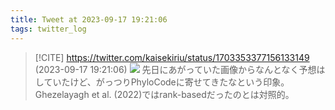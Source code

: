 ```yaml
---
title: Tweet at 2023-09-17 19:21:06
tags: twitter_log
---
```


> [!CITE] https://twitter.com/kaisekiriu/status/1703353377156133149 (2023-09-17 19:21:06)
> ![](https://twitter.com/kaisekiriu/status/1703353377156133149)
> 先日にあがっていた画像からなんとなく予想はしていたけど、がっつりPhyloCodeに寄せてきたなという印象。Ghezelayagh et al. (2022)ではrank-basedだったのとは対照的。
